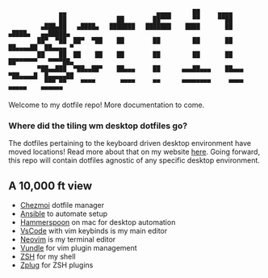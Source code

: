 ```
              ▄▄                         ▄▄▄▄      ██     ▄▄▄▄
              ██              ██        ██▀▀▀      ▀▀     ▀▀██
         ▄███▄██   ▄████▄   ███████   ███████    ████       ██       ▄████▄   ▄▄█████▄
        ██▀  ▀██  ██▀  ▀██    ██        ██         ██       ██      ██▄▄▄▄██  ██▄▄▄▄ ▀
        ██    ██  ██    ██    ██        ██         ██       ██      ██▀▀▀▀▀▀   ▀▀▀▀██▄
        ▀██▄▄███  ▀██▄▄██▀    ██▄▄▄     ██      ▄▄▄██▄▄▄    ██▄▄▄   ▀██▄▄▄▄█  █▄▄▄▄▄██
          ▀▀▀ ▀▀    ▀▀▀▀       ▀▀▀▀     ▀▀      ▀▀▀▀▀▀▀▀     ▀▀▀▀     ▀▀▀▀▀    ▀▀▀▀▀▀
```

Welcome to my dotfile repo! More documentation to come.

### Where did the tiling wm desktop dotfiles go?

The dotfiles pertaining to the keyboard driven desktop environment have moved locations! Read more about that on my website [here](https://www.patrickmotard.com/posts/where-did-the-dotfiles-desktop-environment-go/). Going forward, this repo will contain dotfiles agnostic of any specific desktop environment.

## A 10,000 ft view

- [Chezmoi](https://www.chezmoi.io/) dotfile manager
- [Ansible](https://www.ansible.com/) to automate setup
- [Hammerspoon](https://www.hammerspoon.org/) on mac for desktop automation
- [VsCode](https://code.visualstudio.com/) with vim keybinds is my main editor
- [Neovim](https://neovim.io/) is my terminal editor
- [Vundle](https://github.com/VundleVim/Vundle.vim) for vim plugin management
- [ZSH](https://zsh.sourceforge.io/) for my shell
- [Zplug](https://github.com/zplug/zplug) for ZSH plugins
